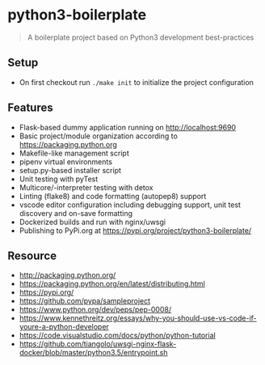# python3-boilerplate

> A boilerplate project based on Python3 development best-practices

## Setup

- On first checkout run `./make init` to initialize the project configuration

## Features

- Flask-based dummy application running on <http://localhost:9690>
- Basic project/module organization according to <https://packaging.python.org>
- Makefile-like management script
- pipenv virtual environments
- setup.py-based installer script
- Unit testing with pyTest
- Multicore/-interpreter testing with detox
- Linting (flake8) and code formatting (autopep8) support
- vscode editor configuration including debugging support, unit test discovery and on-save formatting
- Dockerized builds and run with nginx/uwsgi
- Publishing to PyPi.org at <https://pypi.org/project/python3-boilerplate/>

## Resource

- <http://packaging.python.org/>
- <https://packaging.python.org/en/latest/distributing.html>
- <https://pypi.org/>
- <https://github.com/pypa/sampleproject>
- <https://www.python.org/dev/peps/pep-0008/>
- <https://www.kennethreitz.org/essays/why-you-should-use-vs-code-if-youre-a-python-developer>
- <https://code.visualstudio.com/docs/python/python-tutorial>
- <https://github.com/tiangolo/uwsgi-nginx-flask-docker/blob/master/python3.5/entrypoint.sh>
